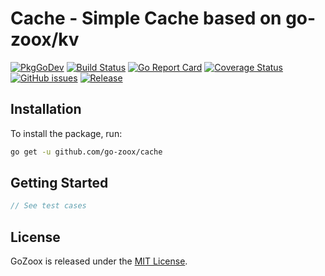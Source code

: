 # Cache - Simple Cache based on go-zoox/kv

[![PkgGoDev](https://pkg.go.dev/badge/github.com/go-zoox/cache)](https://pkg.go.dev/github.com/go-zoox/cache)
[![Build Status](https://github.com/go-zoox/cache/actions/workflows/ci.yml/badge.svg?branch=master)](https://github.com/go-zoox/cache/actions/workflows/ci.yml)
[![Go Report Card](https://goreportcard.com/badge/github.com/go-zoox/cache)](https://goreportcard.com/report/github.com/go-zoox/cache)
[![Coverage Status](https://coveralls.io/repos/github/go-zoox/cache/badge.svg?branch=master)](https://coveralls.io/github/go-zoox/cache?branch=master)
[![GitHub issues](https://img.shields.io/github/issues/go-zoox/cache.svg)](https://github.com/go-zoox/cache/issues)
[![Release](https://img.shields.io/github/tag/go-zoox/cache.svg?label=Release)](https://github.com/go-zoox/cache/tags)

## Installation
To install the package, run:
```bash
go get -u github.com/go-zoox/cache
```

## Getting Started

```go
// See test cases
```

## License
GoZoox is released under the [MIT License](./LICENSE).
